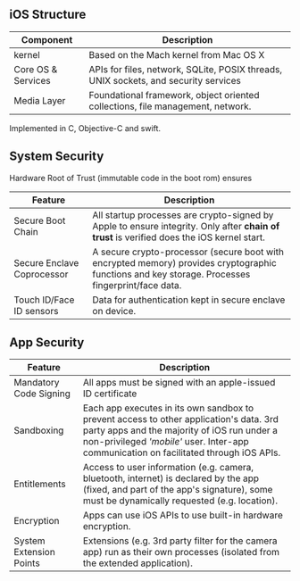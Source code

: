 ## iOS Structure

| Component          | Description                                                                         |
| ------------------ | ----------------------------------------------------------------------------------- |
| kernel             | Based on the Mach kernel from Mac OS X                                              |
| Core OS & Services | APIs for files, network, SQLite, POSIX threads, UNIX sockets, and security services |
| Media Layer        | Foundational framework, object oriented collections, file management, network.      |
Implemented in C, Objective-C and swift.

## System Security
Hardware Root of Trust (immutable code in the boot rom) ensures 

| Feature                    | Description                                                                                                                                      |
| -------------------------- | ------------------------------------------------------------------------------------------------------------------------------------------------ |
| Secure Boot Chain          | All startup processes are crypto-signed by Apple to ensure integrity. Only after **chain of trust** is verified does the iOS kernel start.       |
| Secure Enclave Coprocessor | A secure crypto-processor (secure boot with encrypted memory) provides cryptographic functions and key storage. Processes fingerprint/face data. |
| Touch ID/Face ID sensors   | Data for authentication kept in secure enclave on device.                                                                                        |
## App Security

| Feature                 | Description                                                                                                                                                                                                                     |
| ----------------------- | ------------------------------------------------------------------------------------------------------------------------------------------------------------------------------------------------------------------------------- |
| Mandatory Code Signing  | All apps must be signed with an apple-issued ID certificate                                                                                                                                                                     |
| Sandboxing              | Each app executes in its own sandbox to prevent access to other application's data. 3rd party apps and the majority of iOS run under a non-privileged *'mobile'* user. Inter-app communication on facilitated through iOS APIs. |
| Entitlements            | Access to user information (e.g. camera, bluetooth, internet) is declared by the app (fixed, and part of the app's signature), some must be dynamically requested (e.g. location).                                              |
| Encryption              | Apps can use iOS APIs to use built-in hardware encryption.                                                                                                                                                                      |
| System Extension Points | Extensions (e.g. 3rd party filter for the camera app) run as their own processes (isolated from the extended application).                                                                                                      |
